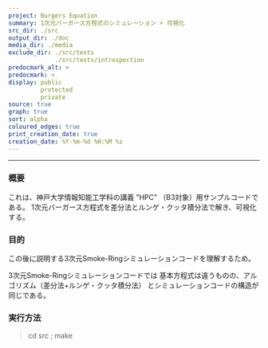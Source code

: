 ```yaml
---
project: Burgers Equation
summary: 1次元バーガース方程式のシミュレーション + 可視化
src_dir: ./src
output_dir: ./doc
media_dir: ./media
exclude_dir: ./src/tests
             ./src/tests/introspection
predocmark_alt: >
predocmark: <
display: public
         protected
         private
source: true
graph: true
sort: alpha
coloured_edges: true
print_creation_date: true
creation_date: %Y-%m-%d %H:%M %z
---
```


--------------------


### 概要

  これは、神戸大学情報知能工学科の講義 "HPC" （B3対象）用サンプルコードである。
  1次元バーガース方程式を差分法とルンゲ・クッタ積分法で解き、可視化する。
 
### 目的
  この後に説明する3次元Smoke-Ringシミュレーションコードを理解するため。

  3次元Smoke-Ringシミュレーションコードでは
  基本方程式は違うものの、アルゴリズム（差分法+ルンゲ・クッタ積分法）
  とシミュレーションコードの構造が同じである。
 
### 実行方法
>  cd src ; make      
     


